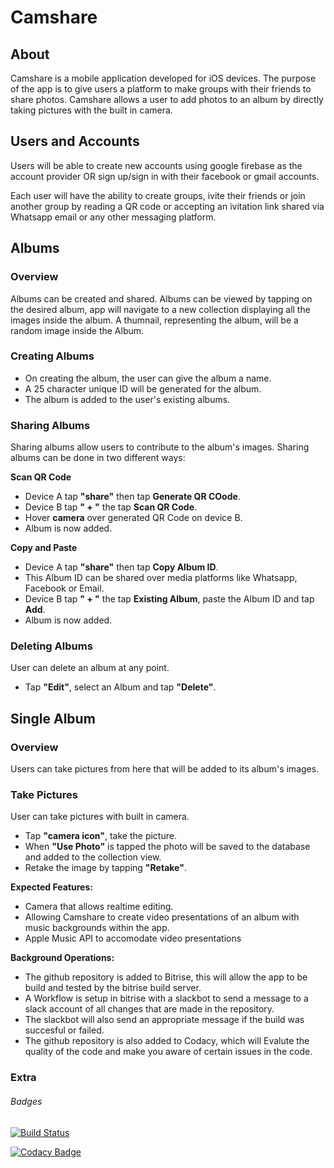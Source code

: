 # Camshare

## About
Camshare is a mobile application developed for iOS devices. The purpose of the app is to give users a platform to make groups with their friends to share photos. Camshare allows a user to add photos to an album by directly taking pictures with the built in camera.

## Users and Accounts
Users will be able to create new accounts using google firebase as the account provider OR sign up/sign in with their facebook or gmail accounts.

Each user will have the ability to create groups, ivite their friends or join another group by reading a QR code or accepting an ivitation link shared via Whatsapp email or any other messaging platform.

## Albums 

### Overview
Albums can be created and shared. Albums can be viewed by tapping on the desired album, app will navigate to a new collection displaying all the images inside the album.
A thumnail, representing the album, will be a random image inside the Album.

### Creating Albums
- On creating the album, the user can give the album a name. 
- A 25 character unique ID will be generated for the album.
- The album is added to the user's existing albums.

### Sharing Albums
Sharing albums allow users to contribute to the album's images.
Sharing albums can be done in two different ways:

**Scan QR Code**
- Device A tap **"share"** then tap **Generate QR COode**.
- Device B tap **" + "** the tap **Scan QR Code**.
- Hover **camera** over generated QR Code on device B.
- Album is now added.

**Copy and Paste**
- Device A tap **"share"** then tap **Copy Album ID**.
- This Album ID can be shared over media platforms like Whatsapp, Facebook or Email.
- Device B tap **" + "** the tap **Existing Album**, paste the Album ID and tap **Add**.
- Album is now added.

### Deleting Albums
User can delete an album at any point. 
- Tap **"Edit"**, select an Album and tap **"Delete"**.

## Single Album
### Overview
Users can take pictures from here that will be added to its album's images. 

### Take Pictures
User can take pictures with built in camera.
- Tap **"camera icon"**, take the picture.
- When **"Use Photo"** is tapped the photo will be saved to the database and added to the collection view.
- Retake the image by tapping **"Retake"**.
 
**Expected Features:**
-  Camera that allows realtime editing.
-  Allowing Camshare to create video presentations of an album with music backgrounds within the app.
-  Apple Music API to accomodate video presentations

**Background Operations:**
-  The github repository is added to Bitrise, this will allow the app to be build and tested by the bitrise build server.
-  A Workflow is setup in bitrise with a slackbot to send a message to a slack account of all changes that are made in the repository.
-  The slackbot will also send an appropriate message if the build was succesful or failed.
-  The github repository is also added to Codacy, which will Evalute the quality of the code and make you aware of certain issues in the code.

### Extra
###### Badges

[![Build Status](https://app.bitrise.io/app/f5ef16cbcd43fa3b/status.svg?token=l9zpYE6QPNcmWmfvOyNAAg)](https://app.bitrise.io/app/f5ef16cbcd43fa3b)

[![Codacy Badge](https://api.codacy.com/project/badge/Grade/53d2304155fb4b9e87b254ce205bcade)](https://www.codacy.com/manual/JancoDVTDev/camshare?utm_source=github.com&amp;utm_medium=referral&amp;utm_content=JancoDVTDev/camshare&amp;utm_campaign=Badge_Grade)
